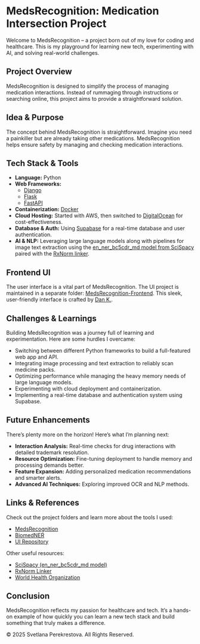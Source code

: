 # MedsRecognition: Medication Intersection Project

Welcome to MedsRecognition – a project born out of my love for coding and healthcare. This is my playground for learning new tech, experimenting with AI, and solving real-world challenges.

## Project Overview

MedsRecognition is designed to simplify the process of managing medication interactions. Instead of rummaging through instructions or searching online, this project aims to provide a straightforward solution.

## Idea & Purpose

The concept behind MedsRecognition is straightforward. Imagine you need a painkiller but are already taking other medications. MedsRecognition helps ensure safety by managing and checking medication interactions.

## Tech Stack & Tools

- **Language:** Python
- **Web Frameworks:**
  - [Django](https://www.djangoproject.com)
  - [Flask](https://flask.palletsprojects.com)
  - [FastAPI](https://fastapi.tiangolo.com)
- **Containerization:** [Docker](https://www.docker.com)
- **Cloud Hosting:** Started with AWS, then switched to [DigitalOcean](https://www.digitalocean.com) for cost-effectiveness.
- **Database & Auth:** Using [Supabase](https://supabase.com) for a real-time database and user authentication.
- **AI & NLP:** Leveraging large language models along with pipelines for image text extraction using the [en_ner_bc5cdr_md model from SciSpacy](https://github.com/allenai/scispacy) paired with the [RxNorm linker](https://www.nlm.nih.gov/research/umls/rxnorm/index.html).

## Frontend UI

The user interface is a vital part of MedsRecognition. The UI project is maintained in a separate folder: [MedsRecognition-Frontend](https://github.com/SPerekrestova/MedsRecognition-Frontend). This sleek, user-friendly interface is crafted by [Dan K.](https://github.com/dankrasilnikov).

## Challenges & Learnings

Building MedsRecognition was a journey full of learning and experimentation. Here are some hurdles I overcame:
- Switching between different Python frameworks to build a full-featured web app and API.
- Integrating image processing and text extraction to reliably scan medicine packs.
- Optimizing performance while managing the heavy memory needs of large language models.
- Experimenting with cloud deployment and containerization.
- Implementing a real-time database and authentication system using Supabase.

## Future Enhancements

There’s plenty more on the horizon! Here’s what I’m planning next:
- **Interaction Analysis:** Real-time checks for drug interactions with detailed trademark resolution.
- **Resource Optimization:** Fine-tuning deployment to handle memory and processing demands better.
- **Feature Expansion:** Adding personalized medication recommendations and smarter alerts.
- **Advanced AI Techniques:** Exploring improved OCR and NLP methods.

## Links & References

Check out the project folders and learn more about the tools I used:
- [MedsRecognition](https://github.com/SPerekrestova/MedsRecognition/tree/master/MedsRecognition)
- [BiomedNER](https://github.com/SPerekrestova/MedsRecognition/tree/master/BiomedNER)
- [UI Repository](https://github.com/SPerekrestova/MedsRecognition-Frontend)

Other useful resources:
- [SciSpacy (en_ner_bc5cdr_md model)](https://github.com/allenai/scispacy)
- [RxNorm Linker](https://www.nlm.nih.gov/research/umls/rxnorm/index.html)
- [World Health Organization](https://www.who.int)

## Conclusion

MedsRecognition reflects my passion for healthcare and tech. It’s a hands-on example of how quickly you can learn a new tech stack and build something that truly makes a difference. 

&copy; 2025 Svetlana Perekrestova. All Rights Reserved.
